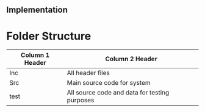 ## Implementation

# Folder Structure

| Column 1 Header | Column 2 Header |
| ----- | ----- |
| Inc | All header files |
| Src | Main source code for system |
| test | All source code and data for testing purposes |
